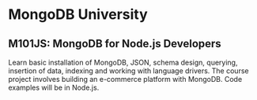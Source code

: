 # MongoDB University

## M101JS: MongoDB for Node.js Developers
Learn basic installation of MongoDB, JSON, schema design, querying, insertion of data, indexing and working with language drivers. The course project involves building an e-commerce platform with MongoDB. Code examples will be in Node.js.
